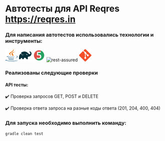 # Автотесты для API Reqres <a target="_blank" href=https://reqres.in>https://reqres.in </a>

### Для написания автотестов использовались технологии и инструменты:
<p align="left">
<img height="40" width="40" title="Java" src="https://raw.githubusercontent.com/r2ff/r2ff/1cd5ac320c63eada404ddab3cfe71b4fbb5e73b0/svg/java-logo.svg" alt="java">
<img height="40" width="40" title="Gradle" src="https://raw.githubusercontent.com/r2ff/r2ff/1cd5ac320c63eada404ddab3cfe71b4fbb5e73b0/svg/gradle-logo.svg" alt="gradle">
<img height="40" width="40" title="Junit5" src="https://raw.githubusercontent.com/r2ff/r2ff/1cd5ac320c63eada404ddab3cfe71b4fbb5e73b0/svg/junit5-logo.svg" alt="junit5">
<img height="40" width="40" title="Rest-assured" src="https://user-images.githubusercontent.com/84721020/131733118-67426995-f58b-4f2d-89ce-ab59f0c4a9bc.png" alt="rest-assured">
<img height="40" width="40" title="Git" src="https://raw.githubusercontent.com/r2ff/r2ff/1cd5ac320c63eada404ddab3cfe71b4fbb5e73b0/svg/git-logo.svg" alt="git">
</p>

### Реализованы следующие проверки

#### API тесты:
:heavy_check_mark: Проверка запросов GET, POST и DELETE

:heavy_check_mark: Проверка ответа запроса на разные коды ответа (201, 204, 400, 404)

### Для запуска необходимо выполнить команду:

```bash
gradle clean test
```
